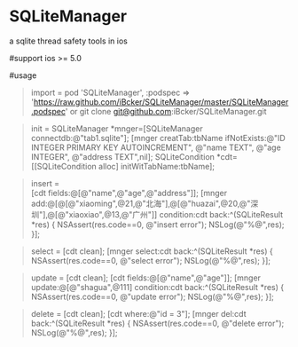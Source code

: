 SQLiteManager
=============

a sqlite thread safety tools in ios


#support
	ios >= 5.0

#usage


>import
=
	pod 'SQLiteManager', :podspec => 'https://raw.github.com/iBcker/SQLiteManager/master/SQLiteManager.podspec'
	or
	git clone git@github.com:iBcker/SQLiteManager.git


>init
=
	SQLiteManager *mnger=[SQLiteManager connectdb:@"tab1.sqlite"];
	[mnger creatTab:tbName ifNotExists:@"ID INTEGER PRIMARY KEY AUTOINCREMENT",
                                        @"name TEXT",
                                        @"age INTEGER",
                                        @"address TEXT",nil];
	SQLiteCondition *cdt=[[SQLiteCondition alloc] initWitTabName:tbName];


   
    
>insert
=   
	[cdt fields:@[@"name",@"age",@"address"]];
    [mnger add:@[@[@"xiaoming",@21,@"北海"],@[@"huazai",@20,@"深圳"],@[@"xiaoxiao",@13,@"广州"]] condition:cdt back:^(SQLiteResult *res) {
            NSAssert(res.code==0, @"insert error");
            NSLog(@"%@",res);
    }];

>select
=
    [cdt clean];
    [mnger select:cdt back:^(SQLiteResult *res) {
        NSAssert(res.code==0, @"select error");
        NSLog(@"%@",res);
    }];
    
>update
=
    [cdt clean];
    [cdt fields:@[@"name",@"age"]];
    [mnger update:@[@"shagua",@111] condition:cdt back:^(SQLiteResult *res) {
        NSAssert(res.code==0, @"update error");
        NSLog(@"%@",res);
    }];

>delete
=
    [cdt clean];
    [cdt where:@"id = 3"];
    [mnger del:cdt back:^(SQLiteResult *res) {
        NSAssert(res.code==0, @"delete error");
        NSLog(@"%@",res);
    }];

